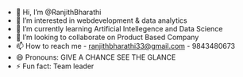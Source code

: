 - 👋 Hi, I’m @RanjithBharathi
- 👀 I’m interested in webdevelopment & data analytics
- 🌱 I’m currently learning Artificial Intellegence and Data Science
- 💞️ I’m looking to collaborate on Product Based Company
- 📫 How to reach me - ranjithbharathi33@gmail.com - 9843480673
- 😄 Pronouns: GIVE A CHANCE SEE THE GLANCE
- ⚡ Fun fact: Team leader

<!---
RanjithBharathi/RanjithBharathi is a ✨ special ✨ repository because its `README.md` (this file) appears on your GitHub profile.
You can click the Preview link to take a look at your changes.
--->
